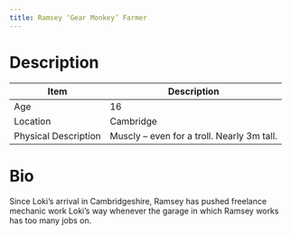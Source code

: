 ```yaml
---
title: Ramsey ‘Gear Monkey’ Farmer
---
```


# Description

| Item                 | Description                                |
| -------------------- | ------------------------------------------ |
| Age                  | 16                                         |
| Location             | Cambridge                                  |
| Physical Description | Muscly – even for a troll. Nearly 3m tall. |

# Bio
Since Loki’s arrival in Cambridgeshire, Ramsey has pushed freelance mechanic work Loki’s way whenever the garage in which Ramsey works has too many jobs on.
